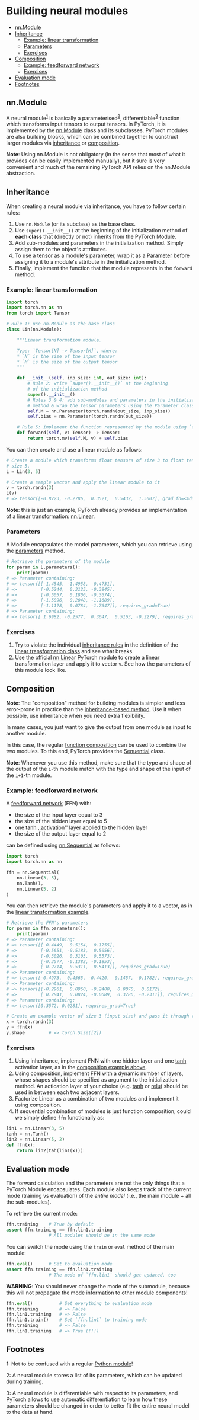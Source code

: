 # Building neural modules


<!-- START doctoc generated TOC please keep comment here to allow auto update -->
<!-- DON'T EDIT THIS SECTION, INSTEAD RE-RUN doctoc TO UPDATE -->


- [nn.Module](#nnmodule)
- [Inheritance](#inheritance)
  - [Example: linear transformation](#example-linear-transformation)
  - [Parameters](#parameters)
  - [Exercises](#exercises)
- [Composition](#composition)
  - [Example: feedforward network](#example-feedforward-network)
  - [Exercises](#exercises-1)
- [Evaluation mode](#evaluation-mode)
- [Footnotes](#footnotes)

<!-- END doctoc generated TOC please keep comment here to allow auto update -->


## nn.Module

A neural module<sup>[1](#footnote1)</sup> is basically a
parameterised<sup>[2](#footnote2)</sup>,
differentiable<sup>[3](#footnote3)</sup> function which transforms input
tensors to output tensors.  In PyTorch, it is implemented by the
[nn.Module][module] class and its subclasses.  PyTorch modules are also
building blocks, which can be combined together to construct larger modules via
[inheritance](#inheritance) or [composition](#composition).

<!--
Links:
* ,,Deep Learning est mort. Vive Differentiable Programming''
* ,,Deep Learning is supervised learning of parameterised functions by gradient
  descent'' [link](https://www.signifytechnology.com/blog/2018/10/differentiable-functional-programming-by-noel-welsh)
-->

**Note**: Using nn.Module is not obligatory (in the sense that most of what it
provides can be easily implemented manually), but it sure is very convenient
and much of the remaining PyTorch API relies on the nn.Module abstraction.

<!--
TODO: consider removing the "differentiable" word from the description above?
Maybe you want to mention that next time.
-->

## Inheritance

When creating a neural module via inheritance, you have to follow certain
rules:
1. Use `nn.Module` (or its subclass) as the base class.
1. Use `super().__init__()` at the beginning of the initialization method of
   **each class** that (directly or not) inherits from the PyTorch Module.
1. Add sub-modules and parameters in the initialization method.  Simply assign them to the
   object's attributes.
1. To use a [tensor](https://pytorch.org/docs/stable/tensors.html#torch.Tensor)
   as a module's parameter, wrap it as a
   [Parameter](https://pytorch.org/docs/master/nn.html#torch.nn.Parameter) before
   assigning it to a module's attribute in the initialization method.
1. Finally, implement the function that the module represents in the `forward`
   method.

<!--
**Warning**: Remember that the sub-modules should not be used as the base class!
-->

### Example: linear transformation

```python
import torch
import torch.nn as nn
from torch import Tensor

# Rule 1: use nn.Module as the base class
class Lin(nn.Module):

    """Linear transformation module.

    Type: `Tensor[N] -> Tensor[M]`, where:
    * `N` is the size of the input tensor
    * `M` is the size of the output tensor
    """

    def __init__(self, inp_size: int, out_size: int):
        # Rule 2: write `super().__init__()` at the beginning
        # of the initialization method
        super().__init__()
        # Rules 3 & 4: add sub-modules and parameters in the initialization
        # method & wrap the tensor parameters using the Parameter class
        self.M = nn.Parameter(torch.randn(out_size, inp_size))
        self.bias = nn.Parameter(torch.randn(out_size))

    # Rule 5: implement the function represented by the module using `forward`
    def forward(self, v: Tensor) -> Tensor:
        return torch.mv(self.M, v) + self.bias
```
You can then create and use a linear module as follows:
```python
# Create a module which transforms float tensors of size 3 to float tensors of
# size 5.
L = Lin(3, 5)

# Create a sample vector and apply the linear module to it
v = torch.randn(3)
L(v)
# => tensor([-0.8723, -0.2786,  0.3521,  0.5432,  1.5007], grad_fn=<AddBackward0>)
```

**Note**: this is just an example, PyTorch already provides an implementation
of a linear transformation: [nn.Linear][linear].

### Parameters

A Module encapsulates the model parameters, which you can retrieve using the
[parameters](https://pytorch.org/docs/1.6.0/generated/torch.nn.Module.html?highlight=parameters#torch.nn.Module.parameters)
method.
```python
# Retrieve the parameters of the module
for param in L.parameters():
    print(param)
# => Parameter containing:
# => tensor([[-1.4545, -1.4958,  0.4731],
# =>         [-0.5244,  0.3125, -0.3845],
# =>         [-0.5057,  0.1806, -0.3674],
# =>         [-1.5896,  0.2048, -1.1689],
# =>         [-1.1178,  0.0784, -1.7647]], requires_grad=True)
# => Parameter containing:
# => tensor([ 1.6982, -0.2577,  0.3647,  0.5163, -0.2279], requires_grad=True)
```

### Exercises

1. Try to violate the individual [inheritance rules](#inheritance) in the
   definition of the [linear transformation
   class](#example-linear-transformation) and see what breaks.
1. Use the official [nn.Linear][linear] PyTorch module to create a linear
   transformation layer and apply it to vector `v`.  See how the parameters of
   this module look like.


## Composition

**Note**: The "composition" method for building modules is simpler and less
error-prone in practice than the [inheritance-based method](#inheritance).  Use
it when possible, use inheritance when you need extra flexibility.

In many cases, you just want to give the output from one module as input to
another module.
<!--(as in the [FFN example](#example_ffnmlp) above).
-->
In this case, the regular [function
composition](https://en.wikipedia.org/wiki/Function_composition) can be used to
combine the two modules.  To this end, PyTorch provides the
[Senuential][sequential] class.

**Note**: Whenever you use this method, make sure that the type and shape of
the output of the `i`-th module match with the type and shape of the input of
the `i+1`-th module.

### Example: feedforward network

A [feedforward network][ffn] (FFN) with:
* the size of the input layer equal to 3
* the size of the hidden layer equal to 5
* one [tanh][tanh] ,,activation'' layer applied to the hidden layer
* the size of the output layer equal to 2

can be defined using [nn.Sequential][sequential] as follows:
```python
import torch
import torch.nn as nn

ffn = nn.Sequential(
    nn.Linear(3, 5),
    nn.Tanh(),
    nn.Linear(5, 2)
)
```
You can then retrieve the module's parameters and apply it to a vector, as in
the [linear transformation example](#example-linear-transformation).
```python
# Retrieve the FFN's parameters
for param in ffn.parameters():
    print(param)
# => Parameter containing:
# => tensor([[ 0.4449,  0.5154,  0.1755],
# =>         [-0.5651, -0.5183,  0.5056],
# =>         [-0.3026,  0.3103,  0.5573],
# =>         [-0.3577, -0.1382, -0.1853],
# =>         [ 0.2714,  0.5311,  0.5413]], requires_grad=True)
# => Parameter containing:
# => tensor([-0.4973,  0.4565, -0.4420,  0.1457, -0.1782], requires_grad=True)
# => Parameter containing:
# => tensor([[-0.2961,  0.0960, -0.2400,  0.0070,  0.0172],
# =>         [ 0.2841,  0.0824, -0.0689,  0.3786, -0.2311]], requires_grad=True)
# => Parameter containing:
# => tensor([0.3572, 0.0281], requires_grad=True)

# Create an example vector of size 3 (input size) and pass it through the FFN
x = torch.randn(3)
y = ffn(x)
y.shape         # => torch.Size([2])
```

### Exercises

1. Using inheritance, implement FNN with one hidden layer and one [tanh][tanh]
   activation layer, as in the [composition example above](#example-ffn).
1. Using composition, implement FFN with a dynamic number of layers, whose
   shapes should be specified as argument to the initialization method.  An
   actication layer of your choice (e.g. [tanh][tanh] or [relu][relu]) should be
   used in between each two adjacent layers.
1. Factorize Linear as a combination of two modules and implement it using
   composition.
1. If sequential combination of modules is just function composition, could we
   simply define `ffn` functionally as:
```python
lin1 = nn.Linear(3, 5)
tanh = nn.Tanh()
lin2 = nn.Linear(5, 2)
def ffn(x):
    return lin2(tah(lin1(x)))
```


## Evaluation mode

<!--
Keeping track of all the parameters of the neural model is not the only
function of nn.Module.  Another, and very important one, is the ability to
switch the entire model between two modes: training (default) and evaluation.
-->

The forward calculation and the parameters are not the only things that a
PyTorch Module encapsulates.  Each module also keeps track of the current mode
(training vs evaluation) of the *entire model* (i.e., the main module + all the
sub-modules).

To retrieve the current mode:
```python
ffn.training    # True by default
assert ffn.training == ffn.lin1.training
                # All modules should be in the same mode
```

You can switch the mode using the `train` or `eval` method of the main module:
```python
ffn.eval()      # Set to evaluation mode
assert ffn.training == ffn.lin1.training
                # The mode of `ffn.lin1` should get updated, too
```

**WARNING**: You should never change the mode of the submodule, because this
will not propagate the mode information to other module components!
```python
ffn.eval()          # Set everything to evaluation mode
ffn.training        # => False
ffn.lin1.training   # => False
ffn.lin1.train()    # Set `ffn.lin1` to training mode
ffn.training        # => False
ffn.lin1.training   # => True (!!!)
```

<!--
## Dropout
-->

## Footnotes

<a name="footnote1">1</a>: Not to be confused with a regular [Python
module](https://docs.python.org/3.8/tutorial/modules.html)!

<a name="footnote2">2</a>: A neural module stores a list of its parameters,
which can be updated during training.

<a name="footnote3">3</a>: A neural module is differentiable with respect to
its parameters, and PyTorch allows to use automatic differentiation to learn
how these parameters should be changed in order to better fit the entire neural
model to the data at hand.




[module]: https://pytorch.org/docs/1.6.0/generated/torch.nn.Module.html?highlight=module#torch.nn.Module "PyTorch neural module"
[linear]: https://pytorch.org/docs/1.6.0/generated/torch.nn.Linear.html?highlight=linear#torch.nn.Linear "Linear nn.Module"
[sequential]: https://pytorch.org/docs/1.6.0/generated/torch.nn.Sequential.html?highlight=sequential#torch.nn.Sequential "Sequential composition module"
[tanh]: https://pytorch.org/docs/1.6.0/generated/torch.nn.Tanh.html?highlight=tanh#torch.nn.Tanh "Tanh"
[relu]: https://pytorch.org/docs/1.6.0/generated/torch.nn.ReLU.html?highlight=relu#torch.nn.ReLU "ReLU"
[ffn]: https://en.wikipedia.org/wiki/Feedforward_neural_network "Feedforward network"
